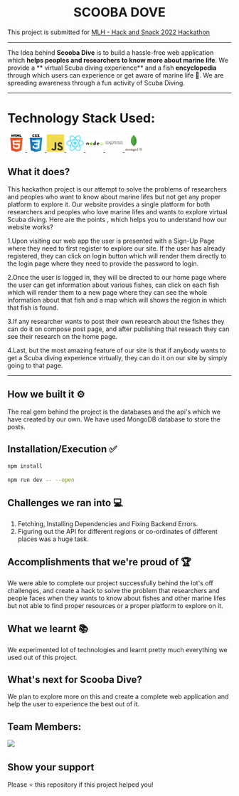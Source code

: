 <h1 align="center"> SCOOBA DOVE </h1> 

This project is submitted for [MLH - Hack and Snack 2022 Hackathon](https://deepdivehacks.devpost.com/)

---

The Idea behind **Scooba Dive** is to build a hassle-free web application which **helps peoples and researchers to know more about marine life**. We provide a ** virtual Scuba diving experience** and a fish **encyclopedia** through which users can experience or get aware of marine life 🤿. We are spreading awareness through a fun activity of Scuba Diving.


---

# Technology Stack Used:
<a href="#" target="_blank" rel="noreferrer"> <img src="https://raw.githubusercontent.com/devicons/devicon/master/icons/html5/html5-original-wordmark.svg" alt="html5" width="40" height="40"/> </a>
<a href="#" target="_blank" rel="noreferrer"> <img src="https://raw.githubusercontent.com/devicons/devicon/master/icons/css3/css3-original-wordmark.svg" alt="css3" width="40" height="40"/> </a>
<a href="#" target="_blank" rel="noreferrer"> <img src="https://raw.githubusercontent.com/devicons/devicon/master/icons/javascript/javascript-original.svg" alt="css3" width="40" height="40"/> </a>
<a href="#" target="_blank" rel="noreferrer"> <img src="https://raw.githubusercontent.com/devicons/devicon/master/icons/react/react-original.svg" alt="css3" width="40" height="40"/> </a>
<a href="#" target="_blank" rel="noreferrer"> <img src="https://raw.githubusercontent.com/devicons/devicon/master/icons/nodejs/nodejs-original-wordmark.svg" alt="css3" width="40" height="40"/> </a>
<a href="#" target="_blank" rel="noreferrer"> <img src="https://raw.githubusercontent.com/devicons/devicon/master/icons/express/express-original-wordmark.svg" alt="css3" width="40" height="40"/> </a>
<a href="#" target="_blank" rel="noreferrer"> <img src="https://raw.githubusercontent.com/devicons/devicon/master/icons/mongodb/mongodb-original-wordmark.svg" alt="css3" width="40" height="40"/> </a>

## What it does?

This hackathon project is our attempt to solve the problems of researchers and peoples who want to know about marine lifes but not get any proper platform to explore it. Our website provides a single platform for both researchers and peoples who love marine lifes and wants to explore virtual Scuba diving. Here are the points , which helps you to understand how our website works?

1.Upon visiting our web app the user is presented with a Sign-Up Page where they need to first register to explore our site. If the user has already registered, they can click on login button which will render them directly to the login page where they need to provide the password to login.

2.Once the user is logged in, they will be directed to our home page where the user can get information about various fishes, can click on each fish which will render them to a new page where  they can see the whole information about that fish and a map which will shows the region in which that fish is found. 

3.If any researcher wants to post their own research about the fishes they can do it on compose post page, and after publishing that reseach they can see their research on the home page.

4.Last, but the most amazing feature of our site is that if anybody wants to get a Scuba diving experience virtually, they can do it on our site by simply going to that page.

---

## How we built it ⚙️
The real gem behind the project is the databases and the api's which we have created by our own. We have used MongoDB database to store the posts. 

## Installation/Execution ✅

```bash
npm install
```
```bash
npm run dev -- --open
```

## Challenges we ran into 💻

1. Fetching, Installing Dependencies and Fixing Backend Errors.
2. Figuring out the API for different regions or co-ordinates of different places was a huge task.

## Accomplishments that we're proud of 🏆

We were able to complete our project successfully behind the lot's off challenges, and create a hack to solve the problem that researchers and people faces when they wants to know about fishes and other marine lifes but not able to find proper resources or a proper platform to explore on it.

## What we learnt 📚

We experimented lot of technologies and learnt pretty much everything we used out of this project.

## What's next for Scooba Dive?

We plan to explore more on this  and create a complete web application and help the user to experience the best out of it.

## Team Members:
<a href="https://github.com/Garvit1809/DeepDiveHacks/graphs/contributors">
  <img src="https://contrib.rocks/image?repo=Garvit1809/DeepDiveHacks"/>
</a>

## Show your support

Please ⭐️ this repository if this project helped you!
